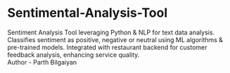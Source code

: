 # Sentimental-Analysis-Tool
Sentiment Analysis Tool leveraging Python &amp; NLP for text data analysis. Classifies sentiment as positive, negative or neutral using ML algorithms &amp; pre-trained models. Integrated with restaurant backend for customer feedback analysis, enhancing service quality.
<br>
Author - Parth Bilgaiyan
